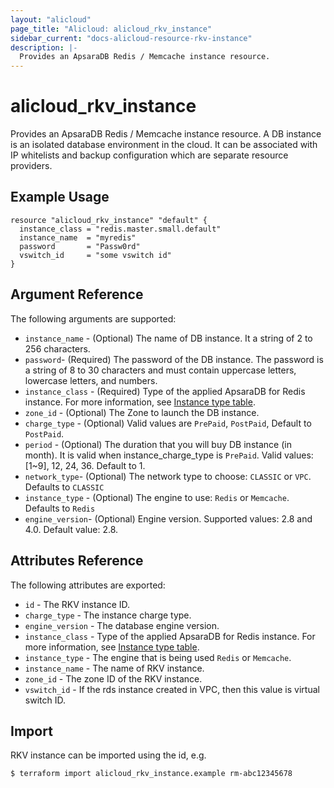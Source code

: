 ```yaml
---
layout: "alicloud"
page_title: "Alicloud: alicloud_rkv_instance"
sidebar_current: "docs-alicloud-resource-rkv-instance"
description: |-
  Provides an ApsaraDB Redis / Memcache instance resource.
---
```


# alicloud\_rkv\_instance

Provides an ApsaraDB Redis / Memcache instance resource. A DB instance is an isolated database environment in the cloud. It can be associated with IP whitelists and backup configuration which are separate resource providers.

## Example Usage

```
resource "alicloud_rkv_instance" "default" {
  instance_class = "redis.master.small.default"
  instance_name  = "myredis"
  password       = "Passw0rd"
  vswitch_id     = "some vswitch id"
}
```

## Argument Reference

The following arguments are supported:
* `instance_name` - (Optional) The name of DB instance. It a string of 2 to 256 characters.
* `password`- (Required) The password of the DB instance. The password is a string of 8 to 30 characters and must contain uppercase letters, lowercase letters, and numbers. 
* `instance_class` - (Required) Type of the applied ApsaraDB for Redis instance.
For more information, see [Instance type table](https://www.alibabacloud.com/help/doc-detail/61135.htm?spm=a2c63.p38356.a3.3.429a59abAfUku0).
* `zone_id` - (Optional) The Zone to launch the DB instance.
* `charge_type` - (Optional) Valid values are `PrePaid`, `PostPaid`, Default to `PostPaid`.
* `period` - (Optional) The duration that you will buy DB instance (in month). It is valid when instance_charge_type is `PrePaid`. Valid values: [1~9], 12, 24, 36. Default to 1.
* `network_type`- (Optional) The network type to choose: `CLASSIC` or `VPC`. Defaults to `CLASSIC`
* `instance_type` - (Optional) The engine to use: `Redis` or `Memcache`. Defaults to `Redis` 
* `engine_version`- (Optional) Engine version. Supported values: 2.8 and 4.0. Default value: 2.8.

## Attributes Reference

The following attributes are exported:

* `id` - The RKV instance ID.
* `charge_type` - The instance charge type.
* `engine_version` - The database engine version.
* `instance_class` - Type of the applied ApsaraDB for Redis instance.
For more information, see [Instance type table](https://www.alibabacloud.com/help/doc-detail/61135.htm?spm=a2c63.p38356.a3.3.429a59abAfUku0).
* `instance_type` - The engine that is being used `Redis` or `Memcache`.
* `instance_name` - The name of RKV instance.
* `zone_id` - The zone ID of the RKV instance.
* `vswitch_id` - If the rds instance created in VPC, then this value is virtual switch ID.

## Import

RKV instance can be imported using the id, e.g.

```
$ terraform import alicloud_rkv_instance.example rm-abc12345678
```